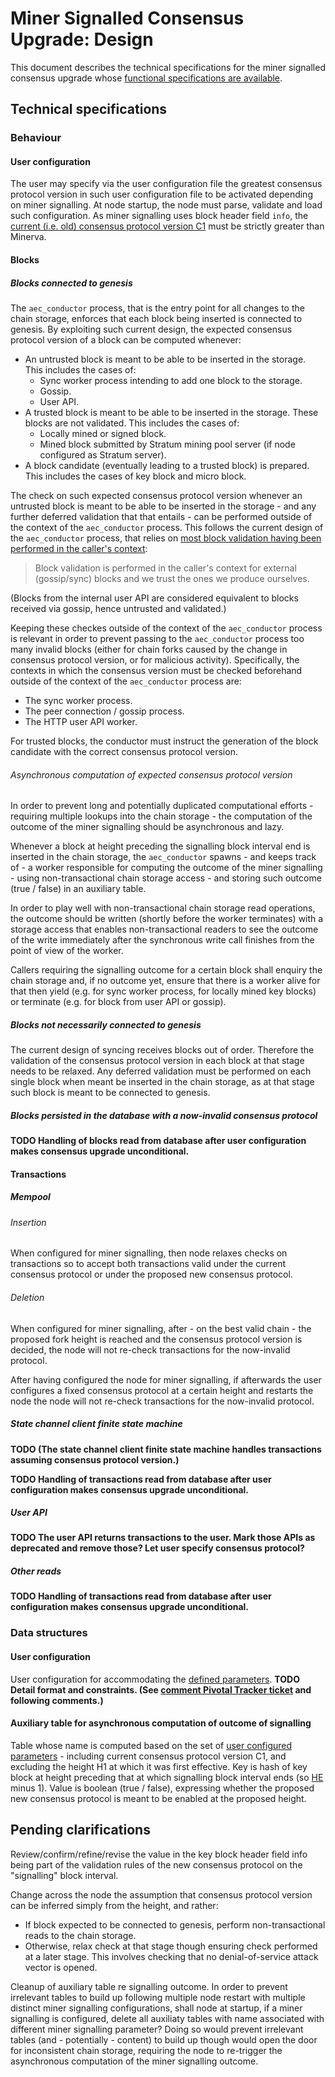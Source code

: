 # Miner Signalled Consensus Upgrade: Design

This document describes the technical specifications for the miner signalled consensus upgrade whose [functional specifications are available][fspecs].

[fspecs]: https://github.com/aeternity/protocol/blob/1ccb7fb099f7da9ba682b0039d37790050499ed1/consensus/miner_signalled_consensus.md

## Technical specifications

### Behaviour

#### User configuration

The user may specify via the user configuration file the greatest consensus protocol version in such user configuration file to be activated depending on miner signalling.
At node startup, the node must parse, validate and load such configuration.
As miner signalling uses block header field `info`, the [current (i.e. old) consensus protocol version C1][fspecs] must be strictly greater than Minerva.

#### Blocks

##### Blocks connected to genesis

The `aec_conductor` process, that is the entry point for all changes to the chain storage, enforces that each block being inserted is connected to genesis.
By exploiting such current design, the expected consensus protocol version of a block can be computed whenever:
- An untrusted block is meant to be able to be inserted in the storage.
  This includes the cases of:
  - Sync worker process intending to add one block to the storage.
  - Gossip.
  - User API.
- A trusted block is meant to be able to be inserted in the storage.
  These blocks are not validated.
  This includes the cases of:
  - Locally mined or signed block.
  - Mined block submitted by Stratum mining pool server (if node configured as Stratum server).
- A block candidate (eventually leading to a trusted block) is prepared.
  This includes the cases of key block and micro block.

The check on such expected consensus protocol version
whenever an untrusted block is meant to be able to be inserted in the storage - and any further deferred validation that that entails -
can be performed outside of the context of the `aec_conductor` process.
This follows the current design of the `aec_conductor` process,
that relies on [most block validation having been performed in the caller's context](https://github.com/aeternity/aeternity/blob/d877a856648bd69cb1b473efa9c6149725d8d74c/apps/aecore/src/aec_conductor.erl#L1072-L1074):
> Block validation is performed in the caller's context for
> external (gossip/sync) blocks and we trust the ones we
> produce ourselves.

(Blocks from the internal user API are considered equivalent to blocks received via gossip, hence untrusted and validated.)

Keeping these checkes outside of the context of the `aec_conductor` process is relevant
in order to prevent passing to the `aec_conductor` process too many invalid blocks
(either for chain forks caused by the change in consensus protocol version, or for malicious activity).
Specifically, the contexts in which the consensus version must be checked beforehand outside of the context of the `aec_conductor` process are:
- The sync worker process.
- The peer connection / gossip process.
- The HTTP user API worker.

For trusted blocks, the conductor must instruct the generation of the block candidate with the correct consensus protocol version.

###### Asynchronous computation of expected consensus protocol version

In order to prevent long and potentially duplicated computational efforts - requiring multiple lookups into the chain storage -
the computation of the outcome of the miner signalling should be asynchronous and lazy.

Whenever a block at height preceding the signalling block interval end is inserted in the chain storage,
the `aec_conductor` spawns - and keeps track of - a worker responsible for
computing the outcome of the miner signalling - using non-transactional chain storage access -
and storing such outcome (true / false) in an auxiliary table.

In order to play well with non-transactional chain storage read operations,
the outcome should be written (shortly before the worker terminates)
with a storage access that enables non-transactional readers to see the outcome of the write
immediately after the synchronous write call finishes from the point of view of the worker.

Callers requiring the signalling outcome for a certain block
shall enquiry the chain storage and, if no outcome yet,
ensure that there is a worker alive for that
then yield (e.g. for sync worker process, for locally mined key blocks) or terminate (e.g. for block from user API or gossip).

##### Blocks not necessarily connected to genesis

The current design of syncing receives blocks out of order.
Therefore the validation of the consensus protocol version in each block at that stage needs to be relaxed.
Any deferred validation must be performed on each single block when meant be inserted in the chain storage,
as at that stage such block is meant to be connected to genesis.

##### Blocks persisted in the database with a now-invalid consensus protocol

**TODO Handling of blocks read from database after user configuration makes consensus upgrade unconditional.**

#### Transactions

##### Mempool

###### Insertion

When configured for miner signalling, then node relaxes checks on transactions
so to accept both transactions valid under the current consensus protocol or under the proposed new consensus protocol.

###### Deletion

When configured for miner signalling,
after - on the best valid chain - the proposed fork height is reached and the consensus protocol version is decided,
the node will not re-check transactions for the now-invalid protocol.

After having configured the node for miner signalling,
if afterwards the user configures a fixed consensus protocol at a certain height and restarts the node
the node will not re-check transactions for the now-invalid protocol.

##### State channel client finite state machine

**TODO (The state channel client finite state machine handles transactions assuming consensus protocol version.)**

**TODO Handling of transactions read from database after user configuration makes consensus upgrade unconditional.**

##### User API

**TODO The user API returns transactions to the user. Mark those APIs as deprecated and remove those? Let user specify consensus protocol?**

##### Other reads

**TODO Handling of transactions read from database after user configuration makes consensus upgrade unconditional.**

### Data structures

#### User configuration

User configuration for accommodating the [defined parameters][fspecs].
**TODO Detail format and constraints. (See [comment Pivotal Tracker ticket](https://www.pivotaltracker.com/story/show/166642114/comments/205266011) and following comments.)**

#### Auxiliary table for asynchronous computation of outcome of signalling

Table whose name is computed based on the set of [user configured parameters][fspecs] - including current consensus protocol version C1, and excluding the height H1 at which it was first effective.
Key is hash of key block at height preceding that at which signalling block interval ends (so [HE][fspecs] minus 1).
Value is boolean (true / false), expressing whether the proposed new consensus protocol is meant to be enabled at the proposed height.

## Pending clarifications

Review/confirm/refine/revise the value in the key block header field info being part of the validation rules of the new consensus protocol on the "signalling" block interval.

Change across the node the assumption that consensus protocol version can be inferred simply from the height, and rather:
- If block expected to be connected to genesis, perform non-transactional reads to the chain storage.
- Otherwise, relax check at that stage though ensuring check performed at a later stage.
  This involves checking that no denial-of-service attack vector is opened.

Cleanup of auxiliary table re signalling outcome.
In order to prevent irrelevant tables to build up following multiple node restart with multiple distinct miner signalling configurations,
shall node at startup, if a miner signalling is configured, delete all auxiliaty tables with name associated with different miner signalling parameter?
Doing so would prevent irrelevant tables (and - potentially - content) to build up though would open the door for inconsistent chain storage,
requiring the node to re-trigger the asynchronous computation of the miner signalling outcome.
